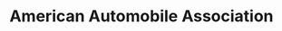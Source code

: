 ---
title: "American Automobile Association"
url: /aiken/american-automobile-association/
shop: Reisebüro
---